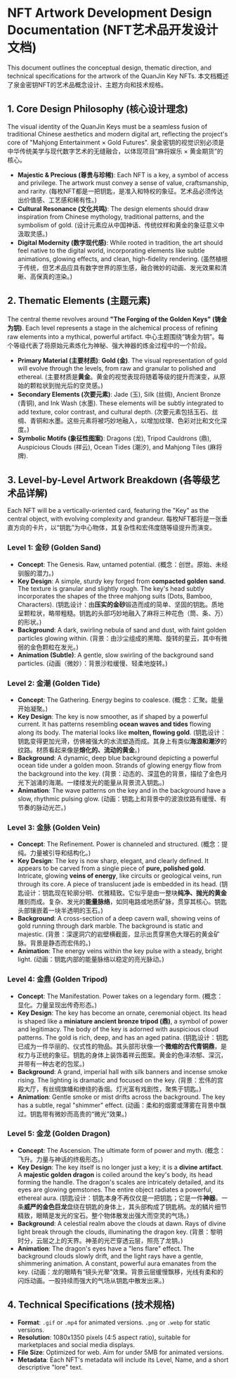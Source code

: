 # NFT Artwork Development Design Documentation (NFT艺术品开发设计文档)

This document outlines the conceptual design, thematic direction, and technical specifications for the artwork of the QuanJin Key NFTs.
本文档概述了泉金密钥NFT的艺术品概念设计、主题方向和技术规格。

## 1. Core Design Philosophy (核心设计理念)

The visual identity of the QuanJin Keys must be a seamless fusion of traditional Chinese aesthetics and modern digital art, reflecting the project's core of "Mahjong Entertainment × Gold Futures".
泉金密钥的视觉识别必须是中华传统美学与现代数字艺术的无缝融合，以体现项目“麻将娱乐 × 黄金期货”的核心。

-   **Majestic & Precious (尊贵与珍稀)**: Each NFT is a key, a symbol of access and privilege. The artwork must convey a sense of value, craftsmanship, and rarity.
    (每枚NFT都是一把钥匙，是准入和特权的象征。艺术品必须传达出价值感、工艺感和稀有性。)
-   **Cultural Resonance (文化共鸣)**: The design elements should draw inspiration from Chinese mythology, traditional patterns, and the symbolism of gold.
    (设计元素应从中国神话、传统纹样和黄金的象征意义中汲取灵感。)
-   **Digital Modernity (数字现代感)**: While rooted in tradition, the art should feel native to the digital world, incorporating elements like subtle animations, glowing effects, and clean, high-fidelity rendering.
    (虽然植根于传统，但艺术品应具有数字世界的原生感，融合微妙的动画、发光效果和清晰、高保真的渲染。)

## 2. Thematic Elements (主题元素)

The central theme revolves around **"The Forging of the Golden Keys" (铸金为钥)**. Each level represents a stage in the alchemical process of refining raw elements into a mythical, powerful artifact.
中心主题围绕“铸金为钥”。每个等级代表了将原始元素炼化为神秘、强大神器的炼金过程中的一个阶段。

-   **Primary Material (主要材质)**: **Gold (金)**. The visual representation of gold will evolve through the levels, from raw and granular to polished and ethereal.
    (主要材质是**黄金**。黄金的视觉表现将随着等级的提升而演变，从原始的颗粒状到抛光后的空灵感。)
-   **Secondary Elements (次要元素)**: Jade (玉), Silk (丝绸), Ancient Bronze (青铜), and Ink Wash (水墨). These elements will be subtly integrated to add texture, color contrast, and cultural depth.
    (次要元素包括玉石、丝绸、青铜和水墨。这些元素将被巧妙地融入，以增加纹理、色彩对比和文化深度。)
-   **Symbolic Motifs (象征性图案)**: Dragons (龙), Tripod Cauldrons (鼎), Auspicious Clouds (祥云), Ocean Tides (潮汐), and Mahjong Tiles (麻将牌).

## 3. Level-by-Level Artwork Breakdown (各等级艺术品详解)

Each NFT will be a vertically-oriented card, featuring the "Key" as the central object, with evolving complexity and grandeur.
每枚NFT都将是一张垂直方向的卡片，以“钥匙”为中心物体，其复杂性和宏伟度随等级提升而演变。

### Level 1: 金砂 (Golden Sand)
-   **Concept**: The Genesis. Raw, untamed potential.
    (概念：创世。原始、未经驯服的潜力。)
-   **Key Design**: A simple, sturdy key forged from **compacted golden sand**. The texture is granular and slightly rough. The key's head subtly incorporates the shapes of the three mahjong suits (Dots, Bamboo, Characters).
    (钥匙设计：由**压实的金砂**锻造而成的简单、坚固的钥匙。质地呈颗粒状，略带粗糙。钥匙的头部巧妙地融入了麻将三种花色（筒、条、万）的形状。)
-   **Background**: A dark, swirling nebula of sand and dust, with faint golden particles glowing within.
    (背景：由沙尘组成的黑暗、旋转的星云，其中有微弱的金色颗粒在发光。)
-   **Animation (Subtle)**: A gentle, slow swirling of the background sand particles.
    (动画（微妙）：背景沙粒缓慢、轻柔地旋转。)

### Level 2: 金潮 (Golden Tide)
-   **Concept**: The Gathering. Energy begins to coalesce.
    (概念：汇聚。能量开始凝聚。)
-   **Key Design**: The key is now smoother, as if shaped by a powerful current. It has patterns resembling **ocean waves and tides** flowing along its body. The material looks like **molten, flowing gold**.
    (钥匙设计：钥匙变得更加光滑，仿佛被强大的水流塑造而成。其身上有类似**海浪和潮汐**的纹路。材质看起来像是**熔化的、流动的黄金**。)
-   **Background**: A dynamic, deep blue background depicting a powerful ocean tide under a golden moon. Strands of glowing energy flow from the background into the key.
    (背景：动态的、深蓝色的背景，描绘了金色月光下汹涌的海潮。一缕缕发光的能量从背景流入钥匙。)
-   **Animation**: The wave patterns on the key and in the background have a slow, rhythmic pulsing glow.
    (动画：钥匙上和背景中的波浪纹路有缓慢、有节奏的脉动光芒。)

### Level 3: 金脉 (Golden Vein)
-   **Concept**: The Refinement. Power is channeled and structured.
    (概念：提纯。力量被引导和结构化。)
-   **Key Design**: The key is now sharp, elegant, and clearly defined. It appears to be carved from a single piece of **pure, polished gold**. Intricate, glowing **veins of energy**, like circuits or geological veins, run through its core. A piece of translucent jade is embedded in its head.
    (钥匙设计：钥匙现在轮廓分明、优雅精致。它似乎是由一整块**纯净、抛光的黄金**雕刻而成。复杂、发光的**能量脉络**，如同电路或地质矿脉，贯穿其核心。钥匙头部镶嵌着一块半透明的玉石。)
-   **Background**: A cross-section of a deep cavern wall, showing veins of gold running through dark marble. The background is static and majestic.
    (背景：深邃洞穴的岩壁横截面，显示出贯穿黑色大理石的黄金矿脉。背景是静态而宏伟的。)
-   **Animation**: The energy veins within the key pulse with a steady, bright light.
    (动画：钥匙内部的能量脉络以稳定的亮光脉动。)

### Level 4: 金鼎 (Golden Tripod)
-   **Concept**: The Manifestation. Power takes on a legendary form.
    (概念：显化。力量呈现出传奇形态。)
-   **Key Design**: The key has become an ornate, ceremonial object. Its head is shaped like a **miniature ancient bronze tripod (鼎)**, a symbol of power and legitimacy. The body of the key is adorned with auspicious cloud patterns. The gold is rich, deep, and has an aged patina.
    (钥匙设计：钥匙已成为一件华丽的、仪式性的物品。其头部形状像一个**微缩的古代青铜鼎**，是权力与正统的象征。钥匙的身体上装饰着祥云图案。黄金的色泽浓郁、深沉，并带有一种古老的包浆。)
-   **Background**: A grand, imperial hall with silk banners and incense smoke rising. The lighting is dramatic and focused on the key.
    (背景：宏伟的宫殿大厅，有丝绸旗幡和缭绕的香烟。灯光富有戏剧性，聚焦于钥匙。)
-   **Animation**: Gentle smoke or mist drifts across the background. The key has a subtle, regal "shimmer" effect.
    (动画：柔和的烟雾或薄雾在背景中飘过。钥匙带有微妙而高贵的“微光”效果。)

### Level 5: 金龙 (Golden Dragon)
-   **Concept**: The Ascension. The ultimate form of power and myth.
    (概念：飞升。力量与神话的终极形态。)
-   **Key Design**: The key itself is no longer just a key; it is a **divine artifact**. A **majestic golden dragon** is coiled around the key's body, its head forming the handle. The dragon's scales are intricately detailed, and its eyes are glowing gemstones. The entire object radiates a powerful, ethereal aura.
    (钥匙设计：钥匙本身不再仅仅是一把钥匙；它是一件**神器**。一条**威严的金色巨龙**盘绕在钥匙的身体上，其头部构成了钥匙柄。龙的鳞片细节精致，眼睛是发光的宝石。整个物体散发出强大而空灵的气场。)
-   **Background**: A celestial realm above the clouds at dawn. Rays of divine light break through the clouds, illuminating the dragon key.
    (背景：黎明时分，云层之上的天界。神圣的光芒穿透云层，照亮了龙钥。)
-   **Animation**: The dragon's eyes have a "lens flare" effect. The background clouds slowly drift, and the light rays have a gentle, shimmering animation. A constant, powerful aura emanates from the key.
    (动画：龙的眼睛有“镜头光晕”效果。背景云层缓慢飘移，光线有柔和的闪烁动画。一股持续而强大的气场从钥匙中散发出来。)

## 4. Technical Specifications (技术规格)

-   **Format**: `.gif` or `.mp4` for animated versions. `.png` or `.webp` for static versions.
-   **Resolution**: 1080x1350 pixels (4:5 aspect ratio), suitable for marketplaces and social media displays.
-   **File Size**: Optimized for web. Aim for under 5MB for animated versions.
-   **Metadata**: Each NFT's metadata will include its Level, Name, and a short descriptive "lore" text.
